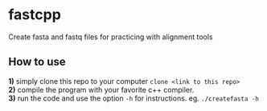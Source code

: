 # fastcpp
Create fasta and fastq files for practicing with alignment tools
## How to use
**1)** simply clone this repo to your computer `clone <link to this repo>`\
**2)** compile the program with your favorite c++ compiler.\
**3)** run the code and use the option `-h` for instructions. eg. `./createfasta -h`

